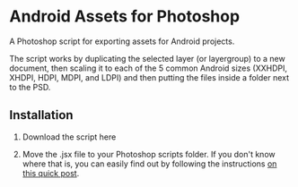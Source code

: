 # Android Assets for Photoshop


A Photoshop script for exporting assets for Android projects.

The script works by duplicating the selected layer (or layergroup) to a new document, then scaling it to each of the 5 common Android sizes (XXHDPI, XHDPI, HDPI, MDPI, and LDPI) and then putting the files inside a folder next to the PSD.

## Installation
1. Download the script here

2. Move the .jsx file to your Photoshop scripts folder. If you don't know where that is, you can easily find out by following the instructions <a href="http://www.outbackphoto.net/news/2013/2/17/free-script-where-is-my-photoshop-scripts-folder.html" target="_blank">on this quick post</a>.